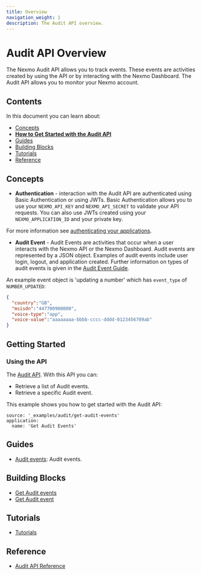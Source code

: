 ```yaml
---
title: Overview
navigation_weight: 1
description: The Audit API overview.
---
```


# Audit API Overview

The Nexmo Audit API allows you to track events. These events are activities created by using the API or 
by interacting with the Nexmo Dashboard. The Audit API allows you to monitor your Nexmo account.

## Contents

In this document you can learn about:

* [Concepts](#concepts)
* [**How to Get Started with the Audit API**](#getting-started)
* [Guides](#guides)
* [Building Blocks](#building-blocks)
* [Tutorials](#tutorials)
* [Reference](#reference)

## Concepts

* **Authentication** - interaction with the Audit API are authenticated using Basic Authentication or using JWTs. Basic Authentication allows you to use your `NEXMO_API_KEY` and `NEXMO_API_SECRET` to validate your API requests. You can also use JWTs created using your `NEXMO_APPLICATION_ID` and your private key.

For more information see [authenticating your applications](/concepts/guides/authentication).

* **Audit Event** - Audit Events are activities that occur when a user interacts with the Nexmo API or the Nexmo Dashboard. Audit events are represented by a JSON object. Examples of audit events include user login, logout, and application created. Further information on types of audit events is given in the [Audit Event Guide](/audit/guides/audit-events).

An example event object is 'updating a number' which has `event_type` of `NUMBER_UPDATED`:

``` json
{
  "country":"GB",
  "msisdn":"447700900000",
  "voice-type":"app",
  "voice-value":"aaaaaaaa-bbbb-cccc-dddd-0123456789ab"
}
```

## Getting Started

### Using the API

The [Audit API](/api/audit). With this API you can:

* Retrieve a list of Audit events.
* Retrieve a specific Audit event.

This example shows you how to get started with the Audit API:

```building_blocks
source: '_examples/audit/get-audit-events'
application:
  name: 'Get Audit Events'
```

## Guides

* [Audit events](guides/audit-events): Audit events.

## Building Blocks

* [Get Audit events](/audit/building-blocks/get-audit-events)
* [Get Audit event](/audit/building-blocks/get-audit-event)

## Tutorials

* [Tutorials](/audit/tutorials)

## Reference

* [Audit API Reference](/api/audit)

